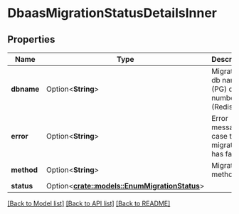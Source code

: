 # DbaasMigrationStatusDetailsInner

## Properties

Name | Type | Description | Notes
------------ | ------------- | ------------- | -------------
**dbname** | Option<**String**> | Migrated db name (PG) or number (Redis) | [optional]
**error** | Option<**String**> | Error message in case that migration has failed | [optional]
**method** | Option<**String**> | Migration method | [optional]
**status** | Option<[**crate::models::EnumMigrationStatus**](enum-migration-status.md)> |  | [optional]

[[Back to Model list]](../README.md#documentation-for-models) [[Back to API list]](../README.md#documentation-for-api-endpoints) [[Back to README]](../README.md)


